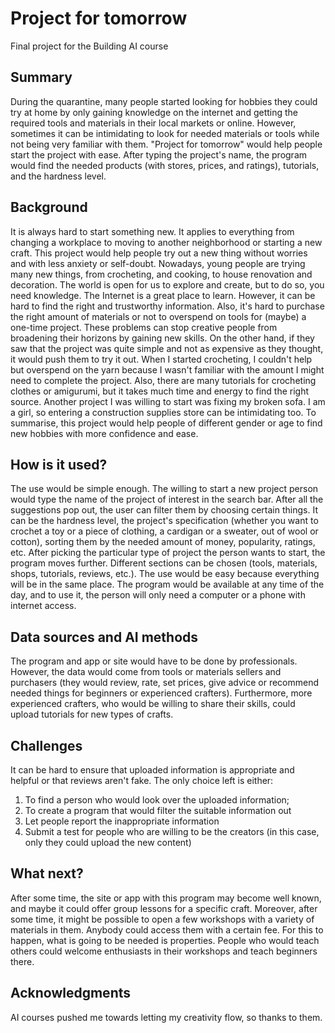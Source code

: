 # Project for tomorrow

Final project for the Building AI course

## Summary

During the quarantine, many people started looking for hobbies they could try at home by only gaining knowledge on the internet and getting the required tools and materials in their local markets or online. However, sometimes it can be intimidating to look for needed materials or tools while not being very familiar with them. "Project for tomorrow" would help people start the project with ease. After typing the project's name, the program would find the needed products (with stores, prices, and ratings), tutorials, and the hardness level.

## Background

It is always hard to start something new. It applies to everything from changing a workplace to moving to another neighborhood or starting a new craft. This project would help people try out a new thing without worries and with less anxiety or self-doubt. Nowadays, young people are trying many new things, from crocheting, and cooking, to house renovation and decoration. The world is open for us to explore and create, but to do so, you need knowledge. The Internet is a great place to learn. However, it can be hard to find the right and trustworthy information. Also, it's hard to purchase the right amount of materials or not to overspend on tools for (maybe) a one-time project. These problems can stop creative people from broadening their horizons by gaining new skills. On the other hand, if they saw that the project was quite simple and not as expensive as they thought, it would push them to try it out. 
When I started crocheting, I couldn't help but overspend on the yarn because I wasn't familiar with the amount I might need to complete the project. Also, there are many tutorials for crocheting clothes or amigurumi, but it takes much time and energy to find the right source. 
Another project I was willing to start was fixing my broken sofa. I am a girl, so entering a construction supplies store can be intimidating too.
To summarise, this project would help people of different gender or age to find new hobbies with more confidence and ease.

## How is it used?

The use would be simple enough. The willing to start a new project person would type the name of the project of interest in the search bar. After all the suggestions pop out, the user can filter them by choosing certain things. It can be the hardness level, the project's specification (whether you want to crochet a toy or a piece of clothing, a cardigan or a sweater, out of wool or cotton), sorting them by the needed amount of money, popularity, ratings, etc. After picking the particular type of project the person wants to start, the program moves further. Different sections can be chosen (tools, materials, shops, tutorials, reviews, etc.). The use would be easy because everything will be in the same place. 
The program would be available at any time of the day, and to use it, the person will only need a computer or a phone with internet access. 

## Data sources and AI methods

The program and app or site would have to be done by professionals. However, the data would come from tools or materials sellers and purchasers (they would review, rate, set prices, give advice or recommend needed things for beginners or experienced crafters). Furthermore, more experienced crafters, who would be willing to share their skills, could upload tutorials for new types of crafts. 

## Challenges

It can be hard to ensure that uploaded information is appropriate and helpful or that reviews aren't fake. The only choice left is either: 
  1. To find a person who would look over the uploaded information;
  2. To create a program that would filter the suitable information out
  3. Let people report the inappropriate information
  4. Submit a test for people who are willing to be the creators (in this case, only they could upload the new content)

## What next?

After some time, the site or app with this program may become well known, and maybe it could offer group lessons for a specific craft. Moreover, after some time, it might be possible to open a few workshops with a variety of materials in them. Anybody could access them with a certain fee. For this to happen, what is going to be needed is properties. People who would teach others could welcome enthusiasts in their workshops and teach beginners there.

## Acknowledgments

AI courses pushed me towards letting my creativity flow, so thanks to them.
